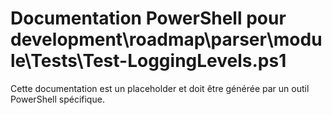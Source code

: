 # Documentation PowerShell pour development\roadmap\parser\module\Tests\Test-LoggingLevels.ps1

Cette documentation est un placeholder et doit être générée par un outil PowerShell spécifique.
